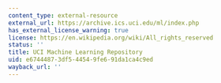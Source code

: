 ```yaml
---
content_type: external-resource
external_url: https://archive.ics.uci.edu/ml/index.php
has_external_license_warning: true
license: https://en.wikipedia.org/wiki/All_rights_reserved
status: ''
title: UCI Machine Learning Repository
uid: e6744487-3df5-4454-9fe6-91da1ca4c9ed
wayback_url: ''
---
```

